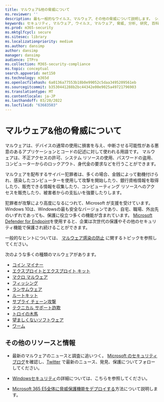 ```yaml
---
title: マルウェア&他の脅威について
ms.reviewer: ''
description: 最も一般的なウイルス、マルウェア、その他の脅威について説明します。 システムに感染する方法、システムの動作、およびシステムを防止および削除する方法について説明します。
keywords: セキュリティ, マルウェア, ウイルス, マルウェア, 脅威, 分析, 研究, 百科事典, 辞書, 用語集, ランサムウェア, サポート詐欺, 不要なソフトウェア, コンピューター感染, ウイルス感染, 説明, 修復, 最新の脅威, mmpc, Microsoft マルウェア保護センター, wdsi
ms.prod: m365-security
ms.mktglfcycl: secure
ms.sitesec: library
ms.localizationpriority: medium
ms.author: dansimp
author: dansimp
manager: dansimp
audience: ITPro
ms.collection: M365-security-compliance
ms.topic: conceptual
search.appverid: met150
ms.technology: m365d
ms.openlocfilehash: 6a0136a77553b18b0e99052c5daa3495209561eb
ms.sourcegitcommit: b3530441288b2bc44342e00e9025a49721796903
ms.translationtype: MT
ms.contentlocale: ja-JP
ms.lasthandoff: 03/20/2022
ms.locfileid: "63683503"
---
```

# <a name="understanding-malware--other-threats"></a>マルウェア&他の脅威について

マルウェアは、デバイスの通常の使用に損害を与え、中断させる可能性がある悪意のあるアプリケーションとコードの記述に対して使われる用語です。 マルウェアは、不正アクセスの許可、システム リソースの使用、パスワードの盗用、コンピューターからのロックアウト、身代金の要求などを行うことができます。

マルウェアを配布するサイバー犯罪者は、多くの場合、金銭によって動機付けられ、感染したコンピューターを使用して攻撃を開始したり、銀行資格情報を取得したり、販売できる情報を収集したり、コンピューティング リソースへのアクセスを販売したり、被害者からの支払いを強要したりします。

犯罪者が攻撃により高度になるにつれて、Microsoft が支援を受けています。 Windows 10は、Windowsの最も安全なバージョンであり、自宅、職場、外出先のいずれであっても、保護に役立つ多くの機能が含まれています。 [Microsoft Defender for Endpoint](https://www.microsoft.com/microsoft-365/windows/microsoft-defender-atp)を使用すると、企業は次世代の保護やその他のセキュリティ機能で保護され続けることができます。

一般的なヒントについては、 [マルウェア感染の防止](prevent-malware-infection.md) に関するトピックを参照してください。

次のような多くの種類のマルウェアがあります。

- [コイン マイナー](coinminer-malware.md)
- [エクスプロイトとエクスプロイト キット](exploits-malware.md)
- [マクロ マルウェア](macro-malware.md)
- [フィッシング](phishing.md)
- [ランサムウェア](/security/compass/human-operated-ransomware)
- [ルートキット](rootkits-malware.md)
- [サプライ チェーン攻撃](supply-chain-malware.md)
- [テクニカル サポート詐欺](support-scams.md)
- [トロイの木馬](trojans-malware.md)
- [望ましくないソフトウェア](unwanted-software.md)
- [ワーム](worms-malware.md)

## <a name="additional-resources-and-information"></a>その他のリソースと情報

- 最新のマルウェアのニュースと調査に追いつく。 [Microsoft のセキュリティ ブログ](https://www.microsoft.com/security/blog/product/windows/)を確認し、[Twitter](https://twitter.com/wdsecurity) で最新のニュース、発見、保護についてフォローしてください。

- [Windowsセキュリティ](../../index.yml)の詳細については、こちらを参照してください。

- [Microsoft 365 E5全体に脅威保護機能をデプロイする](/microsoft-365/solutions/deploy-threat-protection)方法について説明します。 

